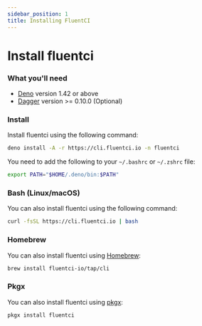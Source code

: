 ```yaml
---
sidebar_position: 1
title: Installing FluentCI
---
```


# Install fluentci

### What you'll need

- [Deno](https://deno.land/) version 1.42 or above
- [Dagger](https://dagger.io/) version >= 0.10.0 (Optional)
 

### Install

Install fluentci using the following command:
```bash
deno install -A -r https://cli.fluentci.io -n fluentci
```

You need to add the following to your `~/.bashrc` or `~/.zshrc` file:

```bash
export PATH="$HOME/.deno/bin:$PATH"
```

### Bash (Linux/macOS)

You can also install fluentci using the following command:

```bash
curl -fsSL https://cli.fluentci.io | bash
```

### Homebrew

You can also install fluentci using [Homebrew](https://brew.sh/):

```bash
brew install fluentci-io/tap/cli
```

### Pkgx

You can also install fluentci using [pkgx](https://pkgx.sh):

```bash
pkgx install fluentci
```